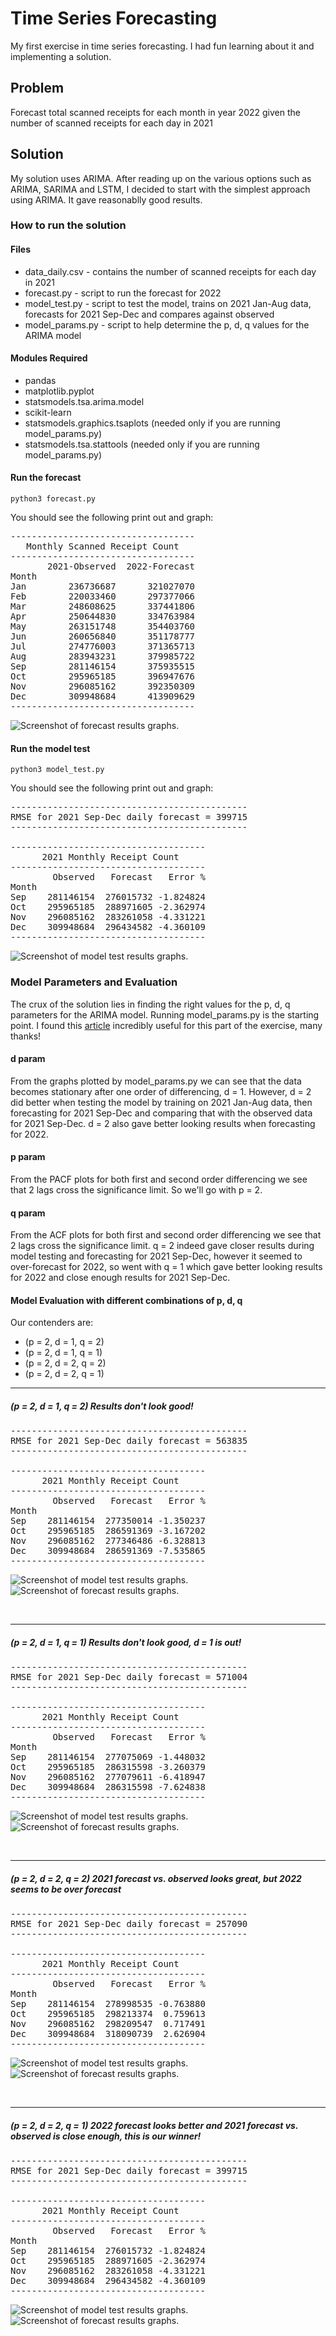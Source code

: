 # Time Series Forecasting
My first exercise in time series forecasting. I had fun learning about it and implementing a solution.
## Problem
Forecast total scanned receipts for each month in year 2022 given the number of scanned receipts for each day in 2021
## Solution
My solution uses ARIMA. After reading up on the various options such as ARIMA, SARIMA and LSTM, I decided to start with the simplest approach using ARIMA. It gave reasonablly good results.
### How to run the solution
#### Files
- data_daily.csv - contains the number of scanned receipts for each day in 2021
- forecast.py - script to run the forecast for 2022
- model_test.py - script to test the model, trains on 2021 Jan-Aug data, forecasts for 2021 Sep-Dec and compares against observed
- model_params.py - script to help determine the p, d, q values for the ARIMA model
#### Modules Required
- pandas
- matplotlib.pyplot
- statsmodels.tsa.arima.model
- scikit-learn
- statsmodels.graphics.tsaplots (needed only if you are running model_params.py)
- statsmodels.tsa.stattools (needed only if you are running model_params.py)
#### Run the forecast
```console 
python3 forecast.py
```

You should see the following print out and graph:
<pre>
-----------------------------------
   Monthly Scanned Receipt Count
-----------------------------------
       2021-Observed  2022-Forecast
Month                              
Jan        236736687      321027070
Feb        220033460      297377066
Mar        248608625      337441806
Apr        250644830      334763984
May        263151748      354403760
Jun        260656840      351178777
Jul        274776003      371365713
Aug        283943231      379985722
Sep        281146154      375935515
Oct        295965185      396947676
Nov        296085162      392350309
Dec        309948684      413909629
-----------------------------------
</pre>

![Screenshot of forecast results graphs.](/images/Forecast-2-2-1.png)

#### Run the model test
```console 
python3 model_test.py
```

You should see the following print out and graph:
<pre>
---------------------------------------------
RMSE for 2021 Sep-Dec daily forecast = 399715
---------------------------------------------

-------------------------------------
      2021 Monthly Receipt Count     
-------------------------------------
        Observed   Forecast   Error %
Month                                
Sep    281146154  276015732 -1.824824
Oct    295965185  288971605 -2.362974
Nov    296085162  283261058 -4.331221
Dec    309948684  296434582 -4.360109
-------------------------------------
</pre>

![Screenshot of model test results graphs.](/images/TestResult-2-2-1.png)

### Model Parameters and Evaluation
The crux of the solution lies in finding the right values for the p, d, q parameters for the ARIMA model. Running model_params.py is the starting point. I found this [article](https://analyticsindiamag.com/ai-mysteries/quick-way-to-find-p-d-and-q-values-for-arima/) incredibly useful for this part of the exercise, many thanks!

#### d param
From the graphs plotted by model_params.py we can see that the data becomes stationary after one order
of differencing, d = 1. However, d = 2 did better when testing the model by training on 2021 Jan-Aug
data, then forecasting for 2021 Sep-Dec and comparing that with the observed data for 2021 Sep-Dec.
d = 2 also gave better looking results when forecasting for 2022.

#### p param
From the PACF plots for both first and second order differencing we see that 2 lags cross the significance limit.
So we'll go with p = 2.

#### q param
From the ACF plots for both first and second order differencing we see that 2 lags cross the significance limit.
q = 2 indeed gave closer results during model testing and forecasting for 2021 Sep-Dec, however it
seemed to over-forecast for 2022, so went with q = 1 which gave better looking results for 2022
and close enough results for 2021 Sep-Dec.

#### Model Evaluation with different combinations of p, d, q
Our contenders are:
- (p = 2, d = 1, q = 2)
- (p = 2, d = 1, q = 1)
- (p = 2, d = 2, q = 2)
- (p = 2, d = 2, q = 1)
  
---
##### (p = 2, d = 1, q = 2) Results don't look good!

<pre>
---------------------------------------------
RMSE for 2021 Sep-Dec daily forecast = 563835
---------------------------------------------

-------------------------------------
      2021 Monthly Receipt Count
-------------------------------------
        Observed   Forecast   Error %
Month
Sep    281146154  277350014 -1.350237
Oct    295965185  286591369 -3.167202
Nov    296085162  277346486 -6.328813
Dec    309948684  286591369 -7.535865
-------------------------------------
</pre>

![Screenshot of model test results graphs.](/images/TestResult-2-1-2.png)
![Screenshot of forecast results graphs.](/images/Forecast-2-1-2.png)

<br>

---

##### (p = 2, d = 1, q = 1) Results don't look good, d = 1 is out!

<pre>
---------------------------------------------
RMSE for 2021 Sep-Dec daily forecast = 571004
---------------------------------------------

-------------------------------------
      2021 Monthly Receipt Count
-------------------------------------
        Observed   Forecast   Error %
Month
Sep    281146154  277075069 -1.448032
Oct    295965185  286315598 -3.260379
Nov    296085162  277079611 -6.418947
Dec    309948684  286315598 -7.624838
-------------------------------------
</pre>

![Screenshot of model test results graphs.](/images/TestResult-2-1-1.png)
![Screenshot of forecast results graphs.](/images/Forecast-2-1-1.png)

<br>

---

##### (p = 2, d = 2, q = 2) 2021 forecast vs. observed looks great, but 2022 seems to be over forecast

<pre>
---------------------------------------------
RMSE for 2021 Sep-Dec daily forecast = 257090
---------------------------------------------

-------------------------------------
      2021 Monthly Receipt Count
-------------------------------------
        Observed   Forecast   Error %
Month
Sep    281146154  278998535 -0.763880
Oct    295965185  298213374  0.759613
Nov    296085162  298209547  0.717491
Dec    309948684  318090739  2.626904
-------------------------------------
</pre>

![Screenshot of model test results graphs.](/images/TestResult-2-2-2.png)
![Screenshot of forecast results graphs.](/images/Forecast-2-2-2.png)

<br>

---

##### (p = 2, d = 2, q = 1) 2022 forecast looks better and 2021 forecast vs. observed is close enough, this is our winner!

<pre>
---------------------------------------------
RMSE for 2021 Sep-Dec daily forecast = 399715
---------------------------------------------

-------------------------------------
      2021 Monthly Receipt Count
-------------------------------------
        Observed   Forecast   Error %
Month
Sep    281146154  276015732 -1.824824
Oct    295965185  288971605 -2.362974
Nov    296085162  283261058 -4.331221
Dec    309948684  296434582 -4.360109
-------------------------------------
</pre>

![Screenshot of model test results graphs.](/images/TestResult-2-2-1.png)
![Screenshot of forecast results graphs.](/images/Forecast-2-2-1.png)


